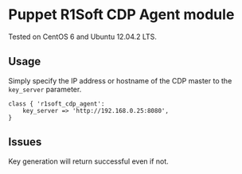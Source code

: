 
Puppet R1Soft CDP Agent module
==============

Tested on CentOS 6 and Ubuntu 12.04.2 LTS.

Usage
--------------
Simply specify the IP address or hostname of the CDP master to the `key_server` parameter.

	class { 'r1soft_cdp_agent':
		key_server => 'http://192.168.0.25:8080',
	}

Issues
--------------
Key generation will return successful even if not.
